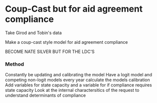 # Coup-Cast but for aid agreement compliance

Take Girod and Tobin's data

Make a coup-cast style model for aid agreement compliance

BECOME NATE SILVER BUT FOR THE LDC'S

### Method

Constantly be updating and calibrating the model
Have a logit model and competing non-logit models
every year calculate the models calibration
Add variables for state capacity and a variable for if compliance requires state capacity
Look at the internal charactersitics of the request to understand determinants of compliance
